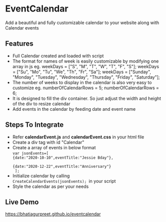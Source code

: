 # EventCalendar
Add a beautiful and fully customizable calendar to your website along with Calendar events

## Features
* Full Calendar created and loaded with script
* The format for names of week is easily customizable by modifying one array in js
eg.  weekDays = ["S", "M", "T", "W", "T", "F", "S"];
     weekDays = ["Su", "Mo", "Tu", "We", "Th", "Fr", "Sa"];
     weekDays = ["Sunday", "Monday", "Tuesday", "Wednesday", "Thursday", "Friday", "Saturday"];
* The number of weeks to display in the calendar is also very easy to customize
eg. numberOfCalendarRows = 5;
    numberOfCalendarRows = 6;
* It is designed to fill the div container. So just adjust the width and height of the div to resize calendar
* Add events in the calendar by feeding date and event name

 ## Steps To Integrate
* Refer <strong>calendarEvent.js</strong> and <strong>calendarEvent.css</strong> in your html file
* Create a div tag with id "Calendar"
* Create a array of events in below format<br>
 <code>var jsonEvents=[ {date:"2020-10-10",eventTitle:"Jessie Bday"},<br>
                  {date:"2020-12-22",eventTitle:"Anniversary"}<br>
               ];</code>
 * Initialize calendar by calling<code> CreateCalendarEvents(jsonEvents); </code>in your script
 * Style the calendar as per your needs

## Live Demo
https://bhatiagurpreet.github.io/eventcalendar
